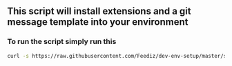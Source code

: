 ## This script will install extensions and a git message template into your environment
### To run the script simply run this

```bash
curl -s https://raw.githubusercontent.com/Feediz/dev-env-setup/master/setup-vscode | bash -s -- woo
```